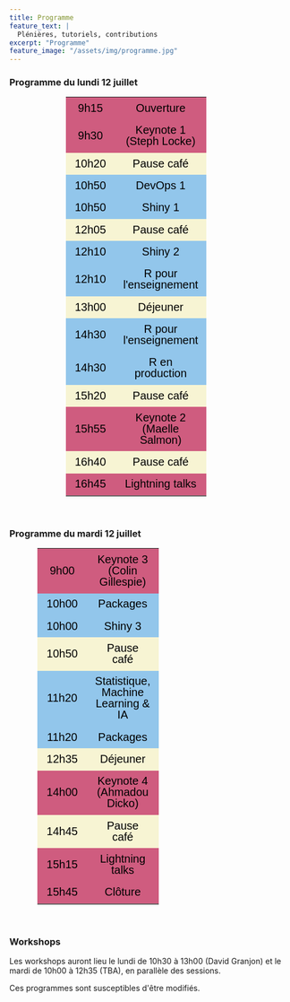```yaml
---
title: Programme 
feature_text: |
  Plénières, tutoriels, contributions
excerpt: "Programme"
feature_image: "/assets/img/programme.jpg"
---
```



### Programme du lundi 12 juillet


<center><div style="width:60%;">
<div class="tabwid"><style>.cl-fe6bece2{border-collapse:collapse;}.cl-fe66a070{font-family:'Helvetica';font-size:15pt;font-weight:normal;font-style:normal;text-decoration:none;color:rgba(0, 0, 0, 1.00);background-color:transparent;}.cl-fe66adcc{margin:0;text-align:center;border-bottom: 0 solid rgba(0, 0, 0, 1.00);border-top: 0 solid rgba(0, 0, 0, 1.00);border-left: 0 solid rgba(0, 0, 0, 1.00);border-right: 0 solid rgba(0, 0, 0, 1.00);padding-bottom:5pt;padding-top:5pt;padding-left:5pt;padding-right:5pt;line-height: 1;background-color:transparent;}.cl-fe66d5fe{width:54pt;background-clip: padding-box;background-color:rgba(207, 92, 127, 1.00);vertical-align: middle;border-bottom: 0 solid rgba(0, 0, 0, 1.00);border-top: 0 solid rgba(0, 0, 0, 1.00);border-left: 0 solid rgba(0, 0, 0, 1.00);border-right: 0 solid rgba(0, 0, 0, 1.00);margin-bottom:0;margin-top:0;margin-left:0;margin-right:0;}.cl-fe66d612{width:54pt;background-clip: padding-box;background-color:rgba(146, 198, 235, 1.00);vertical-align: middle;border-bottom: 0 solid rgba(0, 0, 0, 1.00);border-top: 0 solid rgba(0, 0, 0, 1.00);border-left: 0 solid rgba(0, 0, 0, 1.00);border-right: 0 solid rgba(0, 0, 0, 1.00);margin-bottom:0;margin-top:0;margin-left:0;margin-right:0;}.cl-fe66d61c{width:54pt;background-clip: padding-box;background-color:rgba(247, 244, 211, 1.00);vertical-align: middle;border-bottom: 0 solid rgba(0, 0, 0, 1.00);border-top: 0 solid rgba(0, 0, 0, 1.00);border-left: 0 solid rgba(0, 0, 0, 1.00);border-right: 0 solid rgba(0, 0, 0, 1.00);margin-bottom:0;margin-top:0;margin-left:0;margin-right:0;}.cl-fe66d626{width:54pt;background-clip: padding-box;background-color:rgba(207, 92, 127, 1.00);vertical-align: middle;border-bottom: 2pt solid rgba(102, 102, 102, 1.00);border-top: 0 solid rgba(0, 0, 0, 1.00);border-left: 0 solid rgba(0, 0, 0, 1.00);border-right: 0 solid rgba(0, 0, 0, 1.00);margin-bottom:0;margin-top:0;margin-left:0;margin-right:0;}caption {color: #777;margin-top: 10px;margin-bottom: 10px;text-align: center;}</style><table class='cl-fe6bece2'><tbody><tr style="overflow-wrap:break-word;"><td class="cl-fe66d5fe"><p class="cl-fe66adcc"><span class="cl-fe66a070">9h15</span></p></td><td class="cl-fe66d5fe"><p class="cl-fe66adcc"><span class="cl-fe66a070">Ouverture</span></p></td></tr><tr style="overflow-wrap:break-word;"><td class="cl-fe66d5fe"><p class="cl-fe66adcc"><span class="cl-fe66a070">9h30</span></p></td><td class="cl-fe66d5fe"><p class="cl-fe66adcc"><span class="cl-fe66a070">Keynote 1 (Steph Locke)</span></p></td></tr><tr style="overflow-wrap:break-word;"><td class="cl-fe66d61c"><p class="cl-fe66adcc"><span class="cl-fe66a070">10h20</span></p></td><td class="cl-fe66d61c"><p class="cl-fe66adcc"><span class="cl-fe66a070">Pause café</span></p></td></tr><tr style="overflow-wrap:break-word;"><td class="cl-fe66d612"><p class="cl-fe66adcc"><span class="cl-fe66a070">10h50</span></p></td><td class="cl-fe66d612"><p class="cl-fe66adcc"><span class="cl-fe66a070">DevOps 1</span></p></td></tr><tr style="overflow-wrap:break-word;"><td class="cl-fe66d612"><p class="cl-fe66adcc"><span class="cl-fe66a070">10h50</span></p></td><td class="cl-fe66d612"><p class="cl-fe66adcc"><span class="cl-fe66a070">Shiny 1</span></p></td></tr><tr style="overflow-wrap:break-word;"><td class="cl-fe66d61c"><p class="cl-fe66adcc"><span class="cl-fe66a070">12h05</span></p></td><td class="cl-fe66d61c"><p class="cl-fe66adcc"><span class="cl-fe66a070">Pause café</span></p></td></tr><tr style="overflow-wrap:break-word;"><td class="cl-fe66d612"><p class="cl-fe66adcc"><span class="cl-fe66a070">12h10</span></p></td><td class="cl-fe66d612"><p class="cl-fe66adcc"><span class="cl-fe66a070">Shiny 2</span></p></td></tr><tr style="overflow-wrap:break-word;"><td class="cl-fe66d612"><p class="cl-fe66adcc"><span class="cl-fe66a070">12h10</span></p></td><td class="cl-fe66d612"><p class="cl-fe66adcc"><span class="cl-fe66a070">R pour l'enseignement</span></p></td></tr><tr style="overflow-wrap:break-word;"><td class="cl-fe66d61c"><p class="cl-fe66adcc"><span class="cl-fe66a070">13h00</span></p></td><td class="cl-fe66d61c"><p class="cl-fe66adcc"><span class="cl-fe66a070">Déjeuner</span></p></td></tr><tr style="overflow-wrap:break-word;"><td class="cl-fe66d612"><p class="cl-fe66adcc"><span class="cl-fe66a070">14h30</span></p></td><td class="cl-fe66d612"><p class="cl-fe66adcc"><span class="cl-fe66a070">R pour l'enseignement</span></p></td></tr><tr style="overflow-wrap:break-word;"><td class="cl-fe66d612"><p class="cl-fe66adcc"><span class="cl-fe66a070">14h30</span></p></td><td class="cl-fe66d612"><p class="cl-fe66adcc"><span class="cl-fe66a070">R en production</span></p></td></tr><tr style="overflow-wrap:break-word;"><td class="cl-fe66d61c"><p class="cl-fe66adcc"><span class="cl-fe66a070">15h20</span></p></td><td class="cl-fe66d61c"><p class="cl-fe66adcc"><span class="cl-fe66a070">Pause café</span></p></td></tr><tr style="overflow-wrap:break-word;"><td class="cl-fe66d5fe"><p class="cl-fe66adcc"><span class="cl-fe66a070">15h55</span></p></td><td class="cl-fe66d5fe"><p class="cl-fe66adcc"><span class="cl-fe66a070">Keynote 2 (Maelle Salmon)</span></p></td></tr><tr style="overflow-wrap:break-word;"><td class="cl-fe66d61c"><p class="cl-fe66adcc"><span class="cl-fe66a070">16h40</span></p></td><td class="cl-fe66d61c"><p class="cl-fe66adcc"><span class="cl-fe66a070">Pause café</span></p></td></tr><tr style="overflow-wrap:break-word;"><td class="cl-fe66d626"><p class="cl-fe66adcc"><span class="cl-fe66a070">16h45</span></p></td><td class="cl-fe66d626"><p class="cl-fe66adcc"><span class="cl-fe66a070">Lightning talks</span></p></td></tr></tbody></table></div>
</div></center>


<br>

### Programme du mardi 12 juillet

<center><div style="width:80%;">
<div class="tabwid"><style>.cl-01a9bc18{border-collapse:collapse;}.cl-01a2b68e{font-family:'Helvetica';font-size:15pt;font-weight:normal;font-style:normal;text-decoration:none;color:rgba(0, 0, 0, 1.00);background-color:transparent;}.cl-01a2c2f0{margin:0;text-align:center;border-bottom: 0 solid rgba(0, 0, 0, 1.00);border-top: 0 solid rgba(0, 0, 0, 1.00);border-left: 0 solid rgba(0, 0, 0, 1.00);border-right: 0 solid rgba(0, 0, 0, 1.00);padding-bottom:5pt;padding-top:5pt;padding-left:5pt;padding-right:5pt;line-height: 1;background-color:transparent;}.cl-01a2e866{width:54pt;background-clip: padding-box;background-color:rgba(207, 92, 127, 1.00);vertical-align: middle;border-bottom: 0 solid rgba(0, 0, 0, 1.00);border-top: 0 solid rgba(0, 0, 0, 1.00);border-left: 0 solid rgba(0, 0, 0, 1.00);border-right: 0 solid rgba(0, 0, 0, 1.00);margin-bottom:0;margin-top:0;margin-left:0;margin-right:0;}.cl-01a2e88e{width:54pt;background-clip: padding-box;background-color:rgba(207, 92, 127, 1.00);vertical-align: middle;border-bottom: 2pt solid rgba(102, 102, 102, 1.00);border-top: 0 solid rgba(0, 0, 0, 1.00);border-left: 0 solid rgba(0, 0, 0, 1.00);border-right: 0 solid rgba(0, 0, 0, 1.00);margin-bottom:0;margin-top:0;margin-left:0;margin-right:0;}.cl-01a2e898{width:54pt;background-clip: padding-box;background-color:rgba(146, 198, 235, 1.00);vertical-align: middle;border-bottom: 0 solid rgba(0, 0, 0, 1.00);border-top: 0 solid rgba(0, 0, 0, 1.00);border-left: 0 solid rgba(0, 0, 0, 1.00);border-right: 0 solid rgba(0, 0, 0, 1.00);margin-bottom:0;margin-top:0;margin-left:0;margin-right:0;}.cl-01a2e8ac{width:54pt;background-clip: padding-box;background-color:rgba(247, 244, 211, 1.00);vertical-align: middle;border-bottom: 0 solid rgba(0, 0, 0, 1.00);border-top: 0 solid rgba(0, 0, 0, 1.00);border-left: 0 solid rgba(0, 0, 0, 1.00);border-right: 0 solid rgba(0, 0, 0, 1.00);margin-bottom:0;margin-top:0;margin-left:0;margin-right:0;}caption {color: #777;margin-top: 10px;margin-bottom: 10px;text-align: center;}</style><table class='cl-01a9bc18'><tbody><tr style="overflow-wrap:break-word;"><td class="cl-01a2e866"><p class="cl-01a2c2f0"><span class="cl-01a2b68e">9h00</span></p></td><td class="cl-01a2e866"><p class="cl-01a2c2f0"><span class="cl-01a2b68e">Keynote 3 (Colin Gillespie)</span></p></td></tr><tr style="overflow-wrap:break-word;"><td class="cl-01a2e898"><p class="cl-01a2c2f0"><span class="cl-01a2b68e">10h00</span></p></td><td class="cl-01a2e898"><p class="cl-01a2c2f0"><span class="cl-01a2b68e">Packages</span></p></td></tr><tr style="overflow-wrap:break-word;"><td class="cl-01a2e898"><p class="cl-01a2c2f0"><span class="cl-01a2b68e">10h00</span></p></td><td class="cl-01a2e898"><p class="cl-01a2c2f0"><span class="cl-01a2b68e">Shiny 3</span></p></td></tr><tr style="overflow-wrap:break-word;"><td class="cl-01a2e8ac"><p class="cl-01a2c2f0"><span class="cl-01a2b68e">10h50</span></p></td><td class="cl-01a2e8ac"><p class="cl-01a2c2f0"><span class="cl-01a2b68e">Pause café</span></p></td></tr><tr style="overflow-wrap:break-word;"><td class="cl-01a2e898"><p class="cl-01a2c2f0"><span class="cl-01a2b68e">11h20</span></p></td><td class="cl-01a2e898"><p class="cl-01a2c2f0"><span class="cl-01a2b68e">Statistique, Machine Learning &amp; IA</span></p></td></tr><tr style="overflow-wrap:break-word;"><td class="cl-01a2e898"><p class="cl-01a2c2f0"><span class="cl-01a2b68e">11h20</span></p></td><td class="cl-01a2e898"><p class="cl-01a2c2f0"><span class="cl-01a2b68e">Packages</span></p></td></tr><tr style="overflow-wrap:break-word;"><td class="cl-01a2e8ac"><p class="cl-01a2c2f0"><span class="cl-01a2b68e">12h35</span></p></td><td class="cl-01a2e8ac"><p class="cl-01a2c2f0"><span class="cl-01a2b68e">Déjeuner</span></p></td></tr><tr style="overflow-wrap:break-word;"><td class="cl-01a2e866"><p class="cl-01a2c2f0"><span class="cl-01a2b68e">14h00</span></p></td><td class="cl-01a2e866"><p class="cl-01a2c2f0"><span class="cl-01a2b68e">Keynote 4 (Ahmadou Dicko)</span></p></td></tr><tr style="overflow-wrap:break-word;"><td class="cl-01a2e8ac"><p class="cl-01a2c2f0"><span class="cl-01a2b68e">14h45</span></p></td><td class="cl-01a2e8ac"><p class="cl-01a2c2f0"><span class="cl-01a2b68e">Pause café</span></p></td></tr><tr style="overflow-wrap:break-word;"><td class="cl-01a2e866"><p class="cl-01a2c2f0"><span class="cl-01a2b68e">15h15</span></p></td><td class="cl-01a2e866"><p class="cl-01a2c2f0"><span class="cl-01a2b68e">Lightning talks</span></p></td></tr><tr style="overflow-wrap:break-word;"><td class="cl-01a2e88e"><p class="cl-01a2c2f0"><span class="cl-01a2b68e">15h45</span></p></td><td class="cl-01a2e88e"><p class="cl-01a2c2f0"><span class="cl-01a2b68e">Clôture</span></p></td></tr></tbody></table></div>
</div></center>


<br>


### Workshops

Les workshops auront lieu le lundi de 10h30 à 13h00 (David Granjon) et le mardi de 10h00 à 12h35 (TBA), en parallèle des sessions.

Ces programmes sont susceptibles d'être modifiés.

